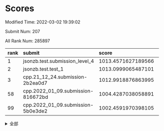# Scores

Modified Time: 2022-03-02 19:39:02

Submit Num: 207

All Rank Num: 285897

| rank |               submit               |       score        |       sigma        | pk_num |
| :--- | :--------------------------------- | :----------------- | :----------------- | :----- |
| 1    | jsonzb.test.submission_level_4     | 1013.4571627189566 | 0.8242499260912155 | 5525   |
| 2    | jsonzb.test.test_1                 | 1013.0999065487101 | 0.8199190719676547 | 5519   |
| 3    | cpp.21_12_24.submission-2b2ea0d7   | 1012.9918876863995 | 0.7822403825906781 | 5525   |
| 58   | cpp.2022_01_09.submission-816672bd | 1004.4287038058891 | 0.7216240512718537 | 5525   |
| 99   | cpp.2022_01_09.submission-5b0e3de2 | 1002.4591970398105 | 0.7082689200747851 | 5530   |


<details>
<summary>全部</summary>

| rank |                 submit                 |       score        |       sigma        | pk_num |
| :--- | :------------------------------------- | :----------------- | :----------------- | :----- |
| 1    | jsonzb.test.submission_level_4         | 1013.4571627189566 | 0.8242499260912155 | 5525   |
| 2    | jsonzb.test.test_1                     | 1013.0999065487101 | 0.8199190719676547 | 5519   |
| 3    | cpp.21_12_24.submission-2b2ea0d7       | 1012.9918876863995 | 0.7822403825906781 | 5525   |
| 4    | gobigger.level_3.submission_level_3_1  | 1011.5786915177774 | 0.7892058614663049 | 5525   |
| 5    | gobigger.level_3.submission_level_3_7  | 1011.4618041625598 | 0.78234143544192   | 5524   |
| 6    | gobigger.level_3.submission_level_3_20 | 1011.3593401484865 | 0.7888121997008625 | 5520   |
| 7    | gobigger.level_3.submission_level_3_42 | 1011.3485540575604 | 0.7542785067410259 | 5527   |
| 8    | gobigger.level_3.submission_level_3_12 | 1011.0690092136189 | 0.7891522585202574 | 5527   |
| 9    | gobigger.level_3.submission_level_3_19 | 1011.0361435829424 | 0.7693551822983509 | 5523   |
| 10   | gobigger.level_3.submission_level_3_28 | 1010.9533634134274 | 0.7696244817673521 | 5520   |
| 11   | gobigger.level_3.submission_level_3_45 | 1010.9174164900339 | 0.7760309191466258 | 5523   |
| 12   | gobigger.level_3.submission_level_3_15 | 1010.8002290473163 | 0.7549320822744512 | 5522   |
| 13   | gobigger.level_3.submission_level_3_34 | 1010.7250871469795 | 0.7759620640793982 | 5529   |
| 14   | gobigger.level_3.submission_level_3_44 | 1010.6951619343786 | 0.7596081930138605 | 5525   |
| 15   | gobigger.level_3.submission_level_3_8  | 1010.6862668469861 | 0.799776053044103  | 5529   |
| 16   | gobigger.level_3.submission_level_3_25 | 1010.6600289094592 | 0.779798507223045  | 5522   |
| 17   | gobigger.level_3.submission_level_3_35 | 1010.5864990863676 | 0.7724030022844404 | 5530   |
| 18   | gobigger.level_3.submission_level_3_14 | 1010.5708809871946 | 0.7511298509402572 | 5522   |
| 19   | gobigger.level_3.submission_level_3_5  | 1010.5556055954089 | 0.78143672970065   | 5524   |
| 20   | gobigger.level_3.submission_level_3_48 | 1010.4637141759422 | 0.7698494146002328 | 5520   |
| 21   | gobigger.level_3.submission_level_3_9  | 1010.4543435738659 | 0.7859091872819048 | 5524   |
| 22   | gobigger.level_3.submission_level_3_38 | 1010.4475042797244 | 0.7542509585190277 | 5522   |
| 23   | gobigger.level_3.submission_level_3_0  | 1010.3604343522771 | 0.7419024844179068 | 5519   |
| 24   | gobigger.level_3.submission_level_3_33 | 1010.351897203225  | 0.7417816335029946 | 5521   |
| 25   | gobigger.level_3.submission_level_3_49 | 1010.3431945288255 | 0.7620939288878368 | 5529   |
| 26   | gobigger.level_3.submission_level_3_24 | 1010.2583319001594 | 0.7673264659393945 | 5524   |
| 27   | gobigger.level_3.submission_level_3_26 | 1010.1685118852796 | 0.7548584447723664 | 5527   |
| 28   | gobigger.level_3.submission_level_3_16 | 1010.1170264780422 | 0.7400571655346391 | 5522   |
| 29   | gobigger.level_3.submission_level_3_32 | 1010.0842970876057 | 0.7483139829698874 | 5521   |
| 30   | gobigger.level_3.submission_level_3_47 | 1010.0758566709723 | 0.7504503470014653 | 5522   |
| 31   | gobigger.level_3.submission_level_3_31 | 1010.0739877667178 | 0.7666095634195328 | 5526   |
| 32   | gobigger.level_3.submission_level_3_30 | 1010.053509148209  | 0.7534027996946171 | 5522   |
| 33   | gobigger.level_3.submission_level_3_40 | 1010.0496167018212 | 0.776370593893173  | 5527   |
| 34   | gobigger.level_3.submission_level_3_27 | 1009.9371270504881 | 0.7653025756992407 | 5525   |
| 35   | gobigger.level_3.submission_level_3_11 | 1009.9233995382061 | 0.7544592543724703 | 5525   |
| 36   | gobigger.level_3.submission_level_3_39 | 1009.8736246257663 | 0.7560026506287781 | 5526   |
| 37   | gobigger.level_3.submission_level_3_10 | 1009.8701283068584 | 0.7613279161664075 | 5527   |
| 38   | gobigger.level_3.submission_level_3_13 | 1009.7864282807848 | 0.759899229606554  | 5530   |
| 39   | gobigger.level_3.submission_level_3_22 | 1009.7357118758111 | 0.7636936140813014 | 5524   |
| 40   | gobigger.level_3.submission_level_3_2  | 1009.5791371526444 | 0.7450985749619577 | 5526   |
| 41   | gobigger.level_3.submission_level_3_23 | 1009.5692141556563 | 0.7544100400670795 | 5525   |
| 42   | gobigger.level_3.submission_level_3_6  | 1009.3779245917189 | 0.7467708224840246 | 5518   |
| 43   | gobigger.level_3.submission_level_3_41 | 1009.2776172642172 | 0.7509009203581976 | 5523   |
| 44   | gobigger.level_3.submission_level_3_3  | 1009.2491778838613 | 0.7393222848540748 | 5523   |
| 45   | gobigger.level_3.submission_level_3_17 | 1009.2063430183698 | 0.741483962848351  | 5524   |
| 46   | gobigger.level_3.submission_level_3_37 | 1009.2027824598538 | 0.7386442493382994 | 5523   |
| 47   | gobigger.level_3.submission_level_3_4  | 1009.1762667696764 | 0.7539573347860902 | 5525   |
| 48   | gobigger.level_3.submission_level_3_43 | 1009.1408073471666 | 0.7357327010055816 | 5527   |
| 49   | gobigger.level_3.submission_level_3_29 | 1009.0801487412002 | 0.7443815207301907 | 5517   |
| 50   | gobigger.level_3.submission_level_3_36 | 1008.8513505062712 | 0.7652056171517674 | 5523   |
| 51   | gobigger.level_3.submission_level_3_21 | 1008.565917135407  | 0.7521588273326874 | 5529   |
| 52   | gobigger.level_3.submission_level_3_46 | 1008.3088295493296 | 0.7516486651189154 | 5528   |
| 53   | gobigger.level_3.submission_level_3_18 | 1008.0535614829429 | 0.7602171899315178 | 5522   |
| 54   | gobigger.level_1.submission_level_1_31 | 1005.1869135592834 | 0.7246875699222576 | 5524   |
| 55   | gobigger.level_1.submission_level_1_4  | 1004.9930452294493 | 0.7167966225754894 | 5525   |
| 56   | gobigger.level_1.submission_level_1_33 | 1004.9417051186552 | 0.71467112840676   | 5527   |
| 57   | gobigger.level_1.submission_level_1_38 | 1004.8178230017488 | 0.727742068617998  | 5523   |
| 58   | cpp.2022_01_09.submission-816672bd     | 1004.4287038058891 | 0.7216240512718537 | 5525   |
| 59   | gobigger.level_1.submission_level_1_26 | 1004.3746631651303 | 0.7203933372081963 | 5520   |
| 60   | gobigger.level_1.submission_level_1_12 | 1004.20223344032   | 0.7207495583570828 | 5524   |
| 61   | gobigger.level_1.submission_level_1_39 | 1004.1939661145688 | 0.7203298057182861 | 5525   |
| 62   | gobigger.level_1.submission_level_1_14 | 1004.1543546729724 | 0.7299149375842676 | 5525   |
| 63   | gobigger.level_1.submission_level_1_16 | 1004.1333846989381 | 0.7202982976452539 | 5523   |
| 64   | gobigger.level_1.submission_level_1_47 | 1004.0828460951161 | 0.7092774244899688 | 5524   |
| 65   | gobigger.level_1.submission_level_1_24 | 1004.0393299270381 | 0.7216019852094813 | 5526   |
| 66   | gobigger.level_1.submission_level_1_32 | 1004.030901388822  | 0.7196855015295537 | 5524   |
| 67   | gobigger.level_1.submission_level_1_2  | 1004.0250070064124 | 0.7207689985408673 | 5526   |
| 68   | gobigger.level_1.submission_level_1_43 | 1004.0152501921908 | 0.7233644159455118 | 5523   |
| 69   | gobigger.level_1.submission_level_1_49 | 1003.7358023228549 | 0.7178555605260915 | 5524   |
| 70   | gobigger.level_1.submission_level_1_22 | 1003.711151191464  | 0.7101507777808437 | 5521   |
| 71   | gobigger.level_1.submission_level_1_11 | 1003.6805328004564 | 0.7131701329784713 | 5523   |
| 72   | gobigger.level_1.submission_level_1_48 | 1003.6661322834484 | 0.7122164847928019 | 5526   |
| 73   | gobigger.level_1.submission_level_1_15 | 1003.6437802506255 | 0.7194624959610407 | 5524   |
| 74   | gobigger.level_1.submission_level_1_19 | 1003.6228163048526 | 0.7239560542106991 | 5524   |
| 75   | gobigger.level_1.submission_level_1_44 | 1003.451454371929  | 0.7197203570970436 | 5525   |
| 76   | gobigger.level_1.submission_level_1_27 | 1003.4325951875699 | 0.7290003147511998 | 5524   |
| 77   | gobigger.level_1.submission_level_1_46 | 1003.4022816015897 | 0.710580191542316  | 5522   |
| 78   | gobigger.level_1.submission_level_1_28 | 1003.3028017176609 | 0.715201878048913  | 5526   |
| 79   | gobigger.level_1.submission_level_1_37 | 1003.2043343017626 | 0.7141445122004513 | 5525   |
| 80   | gobigger.level_1.submission_level_1_8  | 1003.1704872213463 | 0.7090356205936944 | 5518   |
| 81   | gobigger.level_1.submission_level_1_42 | 1003.1236867829961 | 0.7242252174965434 | 5528   |
| 82   | gobigger.level_1.submission_level_1_20 | 1003.087667540236  | 0.7168945631655504 | 5530   |
| 83   | gobigger.level_1.submission_level_1_9  | 1003.0179374664825 | 0.7148286505883011 | 5521   |
| 84   | gobigger.level_1.submission_level_1_0  | 1002.9709800703946 | 0.7064249221621303 | 5527   |
| 85   | gobigger.level_1.submission_level_1_45 | 1002.9476695875159 | 0.7151794253925112 | 5526   |
| 86   | gobigger.level_1.submission_level_1_23 | 1002.9328425010516 | 0.7238444826156802 | 5530   |
| 87   | gobigger.level_1.submission_level_1_25 | 1002.884112276246  | 0.7205579033875935 | 5533   |
| 88   | gobigger.level_1.submission_level_1_10 | 1002.8612084914254 | 0.7155397210056286 | 5529   |
| 89   | gobigger.level_1.submission_level_1_29 | 1002.8479267068008 | 0.7344965357832929 | 5521   |
| 90   | gobigger.level_1.submission_level_1_40 | 1002.8038383503238 | 0.7149643943309766 | 5527   |
| 91   | gobigger.level_1.submission_level_1_5  | 1002.7956124821793 | 0.7136036462662085 | 5524   |
| 92   | gobigger.level_1.submission_level_1_7  | 1002.78281060347   | 0.7120211967543149 | 5527   |
| 93   | gobigger.level_1.submission_level_1_35 | 1002.7360425394116 | 0.7209841783728065 | 5523   |
| 94   | gobigger.level_1.submission_level_1_17 | 1002.7232616591975 | 0.7303878150713278 | 5520   |
| 95   | gobigger.level_1.submission_level_1_1  | 1002.7178680071668 | 0.7258496087874009 | 5523   |
| 96   | gobigger.level_1.submission_level_1_6  | 1002.6709294367988 | 0.7046788530443413 | 5526   |
| 97   | gobigger.level_1.submission_level_1_18 | 1002.5301028717516 | 0.7161125064647392 | 5522   |
| 98   | gobigger.level_1.submission_level_1_30 | 1002.4757486501321 | 0.7085865956313319 | 5525   |
| 99   | cpp.2022_01_09.submission-5b0e3de2     | 1002.4591970398105 | 0.7082689200747851 | 5530   |
| 100  | gobigger.level_1.submission_level_1_34 | 1002.3721138488536 | 0.714687633870928  | 5520   |
| 101  | gobigger.level_1.submission_level_1_13 | 1002.3246548225956 | 0.7081617579494359 | 5525   |
| 102  | gobigger.level_1.submission_level_1_3  | 1002.1435894666455 | 0.7142454973865063 | 5523   |
| 103  | gobigger.level_1.submission_level_1_41 | 1002.0295180908934 | 0.7217509575452531 | 5527   |
| 104  | gobigger.level_1.submission_level_1_36 | 1002.0211579492657 | 0.7105244347076456 | 5523   |
| 105  | gobigger.level_1.submission_level_1_21 | 1001.5251743573234 | 0.715214785088819  | 5520   |
| 106  | gobigger.random.submission_random_13   | 997.5440165900666  | 0.7047539637628175 | 5523   |
| 107  | gobigger.random.submission_random_45   | 997.3581345139175  | 0.700789312548633  | 5522   |
| 108  | gobigger.random.submission_random_11   | 997.1730410585225  | 0.6949797737563121 | 5523   |
| 109  | gobigger.random.submission_random_19   | 997.0780888478785  | 0.7072676394421438 | 5522   |
| 110  | gobigger.random.submission_random_22   | 997.0116121352482  | 0.708222568254505  | 5530   |
| 111  | gobigger.random.submission_random_39   | 996.9836014254379  | 0.7096455498527917 | 5526   |
| 112  | gobigger.random.submission_random_34   | 996.9193567159477  | 0.6968898890480193 | 5526   |
| 113  | gobigger.random.submission_random_37   | 996.6782361198226  | 0.7038529283880895 | 5527   |
| 114  | gobigger.random.submission_random_40   | 996.6748010454907  | 0.6990583661539194 | 5528   |
| 115  | gobigger.random.submission_random_49   | 996.6118437450115  | 0.7200004298976526 | 5522   |
| 116  | gobigger.random.submission_random_10   | 996.4817761495183  | 0.7051697085903542 | 5520   |
| 117  | gobigger.random.submission_random_9    | 996.4696533598977  | 0.7179067569679857 | 5522   |
| 118  | gobigger.random.submission_random_18   | 996.3932073933943  | 0.719182395485737  | 5529   |
| 119  | gobigger.random.submission_random_5    | 996.3794319098375  | 0.7227455155416836 | 5523   |
| 120  | gobigger.random.submission_random_44   | 996.3224055206576  | 0.7039403063180497 | 5522   |
| 121  | gobigger.random.submission_random_28   | 996.3141699640968  | 0.718259715469232  | 5523   |
| 122  | gobigger.random.submission_random_0    | 996.3050164723851  | 0.7187413325533207 | 5524   |
| 123  | gobigger.random.submission_random_14   | 996.2721865669506  | 0.7165472448873467 | 5530   |
| 124  | gobigger.random.submission_random_20   | 996.2653489290655  | 0.7083040499471323 | 5524   |
| 125  | gobigger.random.submission_random_12   | 996.2613397556568  | 0.7102354040910089 | 5520   |
| 126  | gobigger.random.submission_random_17   | 996.1544140571262  | 0.7275356297086873 | 5523   |
| 127  | gobigger.random.submission_random_2    | 996.0720451818681  | 0.7052344270132015 | 5528   |
| 128  | gobigger.random.submission_random_43   | 996.0588016358098  | 0.7052823820167948 | 5527   |
| 129  | gobigger.random.submission_random_33   | 996.0493469002597  | 0.7019799677449391 | 5523   |
| 130  | gobigger.random.submission_random_24   | 996.0460976819527  | 0.7131133517673465 | 5523   |
| 131  | gobigger.random.submission_random_7    | 996.0329358743368  | 0.7104047074843597 | 5525   |
| 132  | gobigger.random.submission_random_48   | 995.9895104106097  | 0.7086320523578982 | 5526   |
| 133  | gobigger.random.submission_random_31   | 995.9793351706569  | 0.7054314620482004 | 5530   |
| 134  | gobigger.random.submission_random_30   | 995.9514953047948  | 0.713010052694678  | 5527   |
| 135  | gobigger.random.submission_random_36   | 995.8918511084919  | 0.7115830982465994 | 5522   |
| 136  | gobigger.random.submission_random_1    | 995.8698038132811  | 0.7098140910762382 | 5523   |
| 137  | gobigger.random.submission_random_23   | 995.8529767320208  | 0.7205032762925104 | 5528   |
| 138  | gobigger.random.submission_random_46   | 995.8252527639913  | 0.714521020386586  | 5525   |
| 139  | gobigger.random.submission_random_6    | 995.735566501074   | 0.7209102439490502 | 5528   |
| 140  | gobigger.random.submission_random_38   | 995.708099500396   | 0.7254889604554732 | 5527   |
| 141  | gobigger.random.submission_random_29   | 995.6588856476136  | 0.7045542497974205 | 5525   |
| 142  | gobigger.random.submission_random_27   | 995.6104202239671  | 0.7210725700881163 | 5528   |
| 143  | gobigger.random.submission_random_21   | 995.4699534346204  | 0.7132670642349852 | 5522   |
| 144  | gobigger.random.submission_random_16   | 995.4654403449122  | 0.7037683256880973 | 5528   |
| 145  | gobigger.random.submission_random_26   | 995.4325178372617  | 0.7110314126668327 | 5526   |
| 146  | gobigger.random.submission_random_32   | 995.4031742980459  | 0.7107694095978317 | 5527   |
| 147  | gobigger.random.submission_random_25   | 995.3496344829479  | 0.7136772933737298 | 5524   |
| 148  | gobigger.random.submission_random_3    | 995.3170294518528  | 0.7091600994597218 | 5527   |
| 149  | gobigger.random.submission_random_15   | 995.2943678781656  | 0.7103626310033652 | 5520   |
| 150  | gobigger.random.submission_random_42   | 995.2266954171181  | 0.7099160481278506 | 5524   |
| 151  | gobigger.random.submission_random_4    | 995.142083943939   | 0.728168591073812  | 5526   |
| 152  | gobigger.random.submission_random_47   | 995.1154734695699  | 0.7017545343701458 | 5523   |
| 153  | gobigger.random.submission_random_41   | 994.7981750205416  | 0.7151811750524107 | 5525   |
| 154  | gobigger.random.submission_random_8    | 994.5309648689879  | 0.7211989422055024 | 5526   |
| 155  | gobigger.level_2.submission_level_2_24 | 994.4748359268584  | 0.7300277850261487 | 5524   |
| 156  | gobigger.random.submission_random_35   | 994.4331142336791  | 0.7371229852854749 | 5527   |
| 157  | gobigger.level_2.submission_level_2_12 | 993.4128768588297  | 0.7268557896995959 | 5517   |
| 158  | gobigger.level_2.submission_level_2_38 | 993.2364596986755  | 0.7315495668048998 | 5529   |
| 159  | gobigger.level_2.submission_level_2_20 | 993.2288779008746  | 0.7356506643892765 | 5526   |
| 160  | gobigger.level_2.submission_level_2_37 | 993.1495386701552  | 0.734000013927738  | 5526   |
| 161  | gobigger.level_2.submission_level_2_4  | 993.1043900846095  | 0.7462106843936812 | 5528   |
| 162  | gobigger.level_2.submission_level_2_49 | 993.1018004943377  | 0.7312659585961773 | 5522   |
| 163  | gobigger.level_2.submission_level_2_27 | 993.0929411549141  | 0.741577197108561  | 5523   |
| 164  | gobigger.level_2.submission_level_2_10 | 992.9601774245145  | 0.7329758559074501 | 5521   |
| 165  | gobigger.level_2.submission_level_2_6  | 992.7983809641196  | 0.7362438914665385 | 5527   |
| 166  | gobigger.level_2.submission_level_2_23 | 992.7894303858153  | 0.7526158450753301 | 5525   |
| 167  | gobigger.level_2.submission_level_2_22 | 992.5922424169806  | 0.7490137020410704 | 5528   |
| 168  | gobigger.level_2.submission_level_2_47 | 992.5051593911943  | 0.7162149147086692 | 5524   |
| 169  | gobigger.level_2.submission_level_2_21 | 992.5042442891535  | 0.7557336887022269 | 5523   |
| 170  | gobigger.level_2.submission_level_2_15 | 992.4975537057475  | 0.7271197923926855 | 5520   |
| 171  | gobigger.level_2.submission_level_2_48 | 992.3906419544109  | 0.7275612843537347 | 5523   |
| 172  | gobigger.level_2.submission_level_2_18 | 992.2693581344045  | 0.7407809930727518 | 5526   |
| 173  | gobigger.level_2.submission_level_2_11 | 992.2381318670214  | 0.7347788503231375 | 5522   |
| 174  | gobigger.level_2.submission_level_2_40 | 992.1737512544925  | 0.7388273953722398 | 5526   |
| 175  | gobigger.level_2.submission_level_2_25 | 992.1689476655937  | 0.7636739191551752 | 5523   |
| 176  | gobigger.level_2.submission_level_2_7  | 992.1325504161985  | 0.7392532781749697 | 5525   |
| 177  | gobigger.level_2.submission_level_2_42 | 992.0639800812723  | 0.7401171782073342 | 5526   |
| 178  | gobigger.level_2.submission_level_2_35 | 992.0320086583697  | 0.7409739569413355 | 5522   |
| 179  | gobigger.level_2.submission_level_2_43 | 992.0112810663263  | 0.745483288931778  | 5524   |
| 180  | gobigger.level_2.submission_level_2_44 | 991.9371110075755  | 0.7639092616374871 | 5521   |
| 181  | gobigger.level_2.submission_level_2_2  | 991.8821874752003  | 0.7322425672854307 | 5527   |
| 182  | gobigger.level_2.submission_level_2_3  | 991.7612956601222  | 0.739196505263715  | 5528   |
| 183  | gobigger.level_2.submission_level_2_30 | 991.6832177025756  | 0.729000992561171  | 5526   |
| 184  | gobigger.level_2.submission_level_2_34 | 991.6583446486     | 0.7838471387540477 | 5523   |
| 185  | gobigger.level_2.submission_level_2_19 | 991.6376946543754  | 0.747199031416201  | 5527   |
| 186  | gobigger.level_2.submission_level_2_36 | 991.6328975202676  | 0.7444606239846938 | 5520   |
| 187  | gobigger.level_2.submission_level_2_8  | 991.6233841172623  | 0.7362476795451343 | 5528   |
| 188  | gobigger.level_2.submission_level_2_32 | 991.4418956293995  | 0.752288142178588  | 5523   |
| 189  | gobigger.level_2.submission_level_2_45 | 991.3704788082393  | 0.75433104639821   | 5526   |
| 190  | gobigger.level_2.submission_level_2_41 | 991.3687786609509  | 0.7612189029249515 | 5526   |
| 191  | gobigger.level_2.submission_level_2_46 | 991.3127314715168  | 0.7639471023711    | 5521   |
| 192  | gobigger.level_2.submission_level_2_28 | 991.3049114811022  | 0.7392862255545641 | 5528   |
| 193  | gobigger.level_2.submission_level_2_9  | 991.2636154393399  | 0.7544957858712068 | 5529   |
| 194  | gobigger.level_2.submission_level_2_29 | 991.2481460051276  | 0.756110907813225  | 5528   |
| 195  | gobigger.level_2.submission_level_2_17 | 991.0326946838911  | 0.7561589738455954 | 5527   |
| 196  | gobigger.level_2.submission_level_2_5  | 990.9594242192396  | 0.764201955046885  | 5526   |
| 197  | gobigger.level_2.submission_level_2_31 | 990.9246322154796  | 0.7657027962564215 | 5525   |
| 198  | gobigger.level_2.submission_level_2_14 | 990.8239683520412  | 0.7458672202305481 | 5529   |
| 199  | gobigger.level_2.submission_level_2_13 | 990.7771125636747  | 0.7517365424976928 | 5522   |
| 200  | gobigger.level_2.submission_level_2_0  | 990.7272881419452  | 0.7704658895410362 | 5530   |
| 201  | gobigger.level_2.submission_level_2_39 | 990.6441696184448  | 0.7535337158804833 | 5527   |
| 202  | gobigger.level_2.submission_level_2_16 | 990.5323938768213  | 0.7794962948703954 | 5522   |
| 203  | gobigger.level_2.submission_level_2_33 | 990.5150938531666  | 0.7513292415433384 | 5519   |
| 204  | gobigger.level_2.submission_level_2_1  | 990.3053830028072  | 0.7658151531353846 | 5528   |
| 205  | gobigger.level_2.submission_level_2_26 | 990.0789912619726  | 0.7733080455089612 | 5522   |
| 206  | gobigger.none.submission_none_0        | 976.8920032750217  | 1.376262023297284  | 5525   |
| 207  | gobigger.none.submission_none_1        | 975.16221915201    | 1.5362086350403374 | 5526   |

</details>